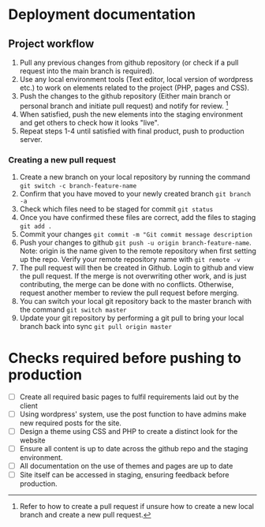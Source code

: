 # Deployment documentation
## Project workflow
1. Pull any previous changes from github repository (or check if a pull request into the main branch is required).
2. Use any local environment tools (Text editor, local version of wordpress etc.) to work on elements related to the project (PHP, pages and CSS).
3. Push the changes to the github repository (Either main branch or personal branch and initiate pull request) and notify for review. [^1]
4. When satisfied, push the new elements into the staging environment and get others to check how it looks "live".
5. Repeat steps 1-4 until satisfied with final product, push to production server.

[^1]: Refer to how to create a pull request if unsure how to create a new local branch and create a new pull request.

### Creating a new pull request
1. Create a new branch on your local repository by running the command ```git switch -c branch-feature-name```
2. Confirm that you have moved to your newly created branch ```git branch -a```
3. Check which files need to be staged for commit ```git status```
4. Once you have confirmed these files are correct, add the files to staging ```git add .```
5. Commit your changes ```git commit -m "Git commit message description```
6. Push your changes to github ```git push -u origin branch-feature-name```. Note: origin is the name given to the remote repository when first setting up the repo. Verify your remote repository name with ```git remote -v```
7. The pull request will then be created in Github. Login to github and view the pull request. If the merge is not overwriting other work, and is just contributing, the merge can be done with no conflicts. Otherwise, request another member to review the pull request before merging.
8. You can switch your local git repository back to the master branch with the command ```git switch master```
9. Update your git repository by performing a git pull to bring your local branch back into sync ```git pull origin master```


# Checks required before pushing to production
- [ ] Create all required basic pages to fulfil requirements laid out by the client
- [ ] Using wordpress' system, use the post function to have admins make new required posts for the site.
- [ ] Design a theme using CSS and PHP to create a distinct look for the website
- [ ] Ensure all content is up to date across the github repo and the staging environment.
- [ ] All documentation on the use of themes and pages are up to date
- [ ] Site itself can be accessed in staging, ensuring feedback before production.